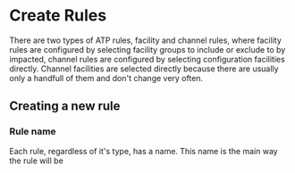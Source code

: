 # Create Rules

There are two types of ATP rules, facility and channel rules, where facility rules are configured by selecting facility groups to include or exclude to by impacted, channel rules are configured by selecting configuration facilities directly. Channel facilities are selected directly because there are usually only a handfull of them and don't change very often.

## Creating a new rule

### Rule name
Each rule, regardless of it's type, has a name. This name is the main way the rule will be 
